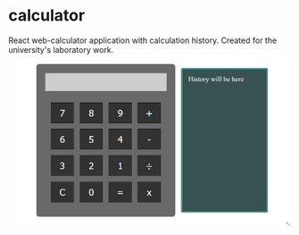 # calculator
React web-calculator application with calculation history.
Created for the university's laboratory work.
![alt text](preview.gif "Calculator")
